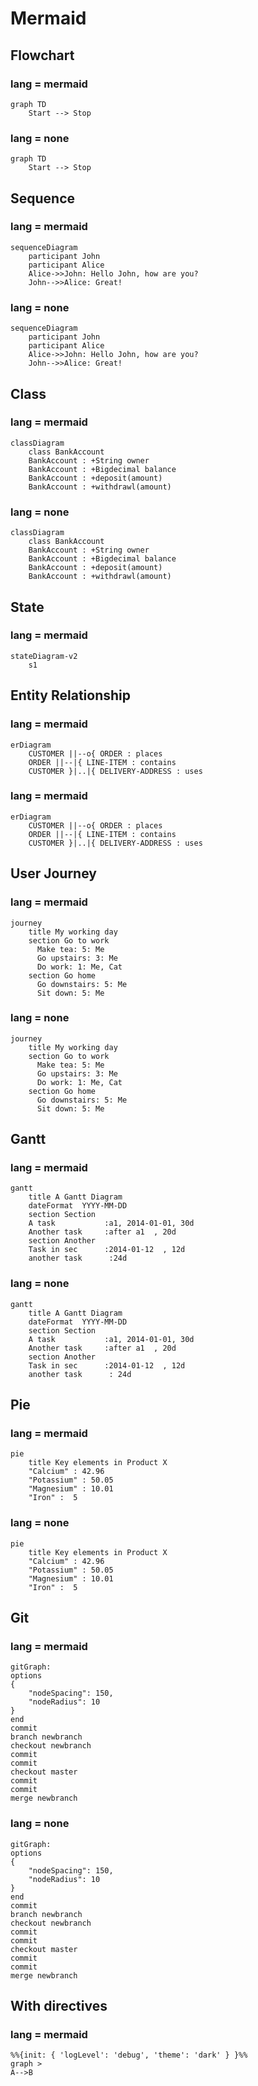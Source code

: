 # Mermaid

## Flowchart
### lang = mermaid
```mermaid
graph TD
    Start --> Stop
```

### lang = none
```
graph TD
    Start --> Stop
```

## Sequence
### lang = mermaid
```mermaid
sequenceDiagram
    participant John
    participant Alice
    Alice->>John: Hello John, how are you?
    John-->>Alice: Great!
```

### lang = none
```
sequenceDiagram
    participant John
    participant Alice
    Alice->>John: Hello John, how are you?
    John-->>Alice: Great!
```

## Class
### lang = mermaid
```mermaid
classDiagram
    class BankAccount
    BankAccount : +String owner
    BankAccount : +Bigdecimal balance
    BankAccount : +deposit(amount)
    BankAccount : +withdrawl(amount)
```

### lang = none
```
classDiagram
    class BankAccount
    BankAccount : +String owner
    BankAccount : +Bigdecimal balance
    BankAccount : +deposit(amount)
    BankAccount : +withdrawl(amount)
```

## State
### lang = mermaid
```mermaid
stateDiagram-v2
    s1
```

## Entity Relationship
### lang = mermaid
```mermaid
erDiagram
    CUSTOMER ||--o{ ORDER : places
    ORDER ||--|{ LINE-ITEM : contains
    CUSTOMER }|..|{ DELIVERY-ADDRESS : uses 
```

### lang = mermaid
```
erDiagram
    CUSTOMER ||--o{ ORDER : places
    ORDER ||--|{ LINE-ITEM : contains
    CUSTOMER }|..|{ DELIVERY-ADDRESS : uses 
```

## User Journey
### lang = mermaid
```mermaid
journey
    title My working day
    section Go to work
      Make tea: 5: Me
      Go upstairs: 3: Me
      Do work: 1: Me, Cat
    section Go home
      Go downstairs: 5: Me
      Sit down: 5: Me
```

### lang = none
```
journey
    title My working day
    section Go to work
      Make tea: 5: Me
      Go upstairs: 3: Me
      Do work: 1: Me, Cat
    section Go home
      Go downstairs: 5: Me
      Sit down: 5: Me
```

## Gantt
### lang = mermaid
```mermaid
gantt
    title A Gantt Diagram
    dateFormat  YYYY-MM-DD
    section Section
    A task           :a1, 2014-01-01, 30d
    Another task     :after a1  , 20d
    section Another
    Task in sec      :2014-01-12  , 12d
    another task      :24d
```

### lang = none
```
gantt
    title A Gantt Diagram
    dateFormat  YYYY-MM-DD
    section Section
    A task           :a1, 2014-01-01, 30d
    Another task     :after a1  , 20d
    section Another
    Task in sec      :2014-01-12  , 12d
    another task      : 24d
```

## Pie
### lang = mermaid
```mermaid
pie
    title Key elements in Product X
    "Calcium" : 42.96
    "Potassium" : 50.05
    "Magnesium" : 10.01
    "Iron" :  5
```

### lang = none
```
pie
    title Key elements in Product X
    "Calcium" : 42.96
    "Potassium" : 50.05
    "Magnesium" : 10.01
    "Iron" :  5
```

## Git
### lang = mermaid
```mermaid
gitGraph:
options
{
    "nodeSpacing": 150,
    "nodeRadius": 10
}
end
commit
branch newbranch
checkout newbranch
commit
commit
checkout master
commit
commit
merge newbranch
```

### lang = none
```
gitGraph:
options
{
    "nodeSpacing": 150,
    "nodeRadius": 10
}
end
commit
branch newbranch
checkout newbranch
commit
commit
checkout master
commit
commit
merge newbranch
```

## With directives
### lang = mermaid
```mermaid
%%{init: { 'logLevel': 'debug', 'theme': 'dark' } }%%
graph >
A-->B
```

